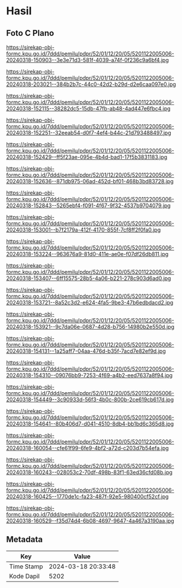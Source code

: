 # Hasil

## Foto C Plano

https://sirekap-obj-formc.kpu.go.id/7ddd/pemilu/pdpr/52/01/12/20/05/5201122005006-20240318-150903--3e3e71d3-581f-4039-a74f-0f236c9a6bf4.jpg

https://sirekap-obj-formc.kpu.go.id/7ddd/pemilu/pdpr/52/01/12/20/05/5201122005006-20240318-203021--384b2b7c-44c0-42d2-b29d-d2e6caa097e0.jpg

https://sirekap-obj-formc.kpu.go.id/7ddd/pemilu/pdpr/52/01/12/20/05/5201122005006-20240318-152115--38282dc5-15db-47fb-ab48-4ad447e6fbc4.jpg

https://sirekap-obj-formc.kpu.go.id/7ddd/pemilu/pdpr/52/01/12/20/05/5201122005006-20240318-152251--32eeab54-d0f7-4ef4-b44c-21d793488497.jpg

https://sirekap-obj-formc.kpu.go.id/7ddd/pemilu/pdpr/52/01/12/20/05/5201122005006-20240318-152429--ff5f23ae-095e-4b4d-bad1-17f5b3831183.jpg

https://sirekap-obj-formc.kpu.go.id/7ddd/pemilu/pdpr/52/01/12/20/05/5201122005006-20240318-152636--871db975-06ad-452d-bf01-468b3bd83728.jpg

https://sirekap-obj-formc.kpu.go.id/7ddd/pemilu/pdpr/52/01/12/20/05/5201122005006-20240318-152843--5265ebf4-f091-4f67-9f32-4537b9704079.jpg

https://sirekap-obj-formc.kpu.go.id/7ddd/pemilu/pdpr/52/01/12/20/05/5201122005006-20240318-153001--b7f2179a-412f-4170-855f-7cf8ff2f0fa0.jpg

https://sirekap-obj-formc.kpu.go.id/7ddd/pemilu/pdpr/52/01/12/20/05/5201122005006-20240318-153224--963676a9-81d0-411e-ae0e-f07df26db811.jpg

https://sirekap-obj-formc.kpu.go.id/7ddd/pemilu/pdpr/52/01/12/20/05/5201122005006-20240318-153407--6ff15575-28b5-4a06-b221-278c903d6ad0.jpg

https://sirekap-obj-formc.kpu.go.id/7ddd/pemilu/pdpr/52/01/12/20/05/5201122005006-20240318-153721--8a52c3d2-e624-4fa5-9be3-47b6edbdacd2.jpg

https://sirekap-obj-formc.kpu.go.id/7ddd/pemilu/pdpr/52/01/12/20/05/5201122005006-20240318-153921--9c7da06e-0687-4d28-b756-14980b2e550d.jpg

https://sirekap-obj-formc.kpu.go.id/7ddd/pemilu/pdpr/52/01/12/20/05/5201122005006-20240318-154131--1a25aff7-04aa-476d-b35f-7acd7e82ef9d.jpg

https://sirekap-obj-formc.kpu.go.id/7ddd/pemilu/pdpr/52/01/12/20/05/5201122005006-20240318-154310--09076bb9-7253-4f69-a4b2-eed7637a8f94.jpg

https://sirekap-obj-formc.kpu.go.id/7ddd/pemilu/pdpr/52/01/12/20/05/5201122005006-20240318-154449--3c90933d-56f3-4b0c-800b-2ce619cb617d.jpg

https://sirekap-obj-formc.kpu.go.id/7ddd/pemilu/pdpr/52/01/12/20/05/5201122005006-20240318-154641--80b406d7-d041-4510-8db4-bb1bd6c365d8.jpg

https://sirekap-obj-formc.kpu.go.id/7ddd/pemilu/pdpr/52/01/12/20/05/5201122005006-20240318-160054--cfe61f99-6fe9-4bf2-a72d-c203d7b54efa.jpg

https://sirekap-obj-formc.kpu.go.id/7ddd/pemilu/pdpr/52/01/12/20/05/5201122005006-20240318-160243--028053c2-70df-498b-83f1-63ed36cfd08b.jpg

https://sirekap-obj-formc.kpu.go.id/7ddd/pemilu/pdpr/52/01/12/20/05/5201122005006-20240318-160425--1770de1c-fa23-487f-92e5-980400cf52cf.jpg

https://sirekap-obj-formc.kpu.go.id/7ddd/pemilu/pdpr/52/01/12/20/05/5201122005006-20240318-160529--f35d74d4-6b08-4697-9647-4a467a3190aa.jpg


## Metadata

| Key        | Value               |
| ---------- | ------------------- |
| Time Stamp | 2024-03-18 20:33:48 |
| Kode Dapil | 5202                |



